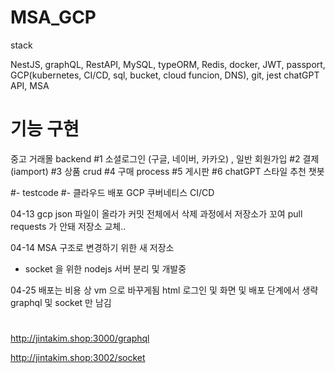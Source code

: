 # MSA_GCP


stack

NestJS, graphQL, RestAPI, MySQL, typeORM, Redis, docker, JWT, passport, GCP(kubernetes, CI/CD, sql, bucket, cloud funcion, DNS), git, jest
chatGPT API, MSA

# 기능 구현
중고 거래몰 backend
#1 소셜로그인 (구글, 네이버, 카카오) , 일반 회원가입
#2 결제 (iamport)
#3 상품 crud
#4 구매 process
#5 게시판
#6 chatGPT 스타일 추천 챗봇

#- testcode
#- 클라우드 배포 GCP 쿠버네티스 CI/CD

04-13
gcp json 파일이 올라가 커밋 전체에서 삭제 과정에서 저장소가 꼬여 pull requests 가 안돼 저장소 교체.. 

04-14
MSA 구조로 변경하기 위한 새 저장소
- socket 을 위한 nodejs 서버 분리 및 개발중 

04-25
배포는 비용 상 vm 으로 바꾸게됨 
html 로그인 및 화면 및 배포 단계에서 생략 graphql 및 socket 만 남김
#

http://jintakim.shop:3000/graphql

http://jintakim.shop:3002/socket
